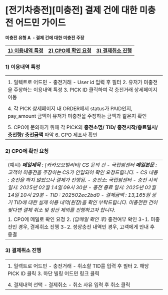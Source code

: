 # [전기차충전][미충전] 결제 건에 대한 미충전 어드민 가이드

**미충전 유형 A  - 결제 건에 대한 미충전 주장**

|  |  |  |
| --- | --- | --- |
| [**1) 이용내역 특정**](#h_01JRA6DPHJGFFBZ6X0S33NQNA7) | **[2) CPO에 확인 요청](#h_01JRA6DWVCGW9YMMKH5QA4JAAS)** | [**3) 결제취소 진행**](#h_01JRA6DZYSCB32BAXJ972QNM2R) |

### 

### ********1) 이용내역 특정********

|  |
| --- |
|  |
| 1. 일렉트로 어드민 - 충전거래 - User id 입력 후 필터 2. 유저가 미충전을 주장하는 이용내역 특정 3. PICK ID 클릭하여 각 충전거래 상세페이지 이동 |
|  |
| 4. 각 PICK 상세페이지 내 ORDER에서 status가 PAID인지, pay\_amount 금액이 유저가 미충전을 주장하는 금액과 같은지 확인 |
|  |
| 5. CPO에 문의하기 위해 각 PICK의 **충전소명/ TID/ 충전시작/종료일시/ 충전량/ 충전금액** 파악 6. CPO 제조사 확인 |

### ********2) CPO에 확인 요청********

|  |
| --- |
| (예시) ***메일제목** : [카카오모빌리티] CS 문의 건 - 국립암센터*  ***메일본문** : 고객이 미충전을 주장하는 CS가 인입되어 확인 요청드립니다.*  *- CS 내용 : 충전을 하지 않았으나 결제가 진행됨.*  *- 충전소: 국립암센터* *- 충전 시작 일시: 2025년 02월 14일 09시 30분* *- 충전 종료 일시: 2025년 02월 14일 10시 29분* *- TID : 202502ec2bd0* *- 결제금액 : 13,165원*  *상기 TID에 대한 실제 이용 내역(원장)을 확인 부탁드립니다.* *미충전한 건이 맞다면 결체 취소 및 정산 제외를 진행하고자 합니다.* |
| 1. CPO에 메일로 확인 요청 2. *(답메일 확인 후)* 충전여부 확인 3-1. 미충전인 경우, 결제취소 진행 3-2. 정상충전 내역인 경우, 고객에게 안내 후 종결 |

### ********3) 결제취소 진행********

|  |
| --- |
|  |
| 1. 일렉트로 어드민 - 충전거래 - 취소할 TID를 입력 후 필터 2. 해당 PICK ID 클릭 3. 하단 빌링 어드민 링크 클릭 |
|  |
| 4. 결제내역 선택 - 결제취소 - 취소 사유 입력 후 취소 클릭 |